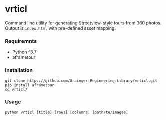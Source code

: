 # vrticl
Command line utility for generating Streetview-style tours from 360 photos. Output is `index.html` with pre-defined asset mapping.  

### Requiremnts
* Python ^3.7
* aframetour

### Installation
```
git clone https://github.com/Grainger-Engineering-Library/vrticl.git
pip install aframetour
cd vrticl/
```

### Usage
`python vrticl [title] [rows] [columns] [path/to/images]`